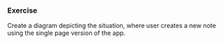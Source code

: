 ### Exercise

Create a diagram depicting the situation, where user creates a new note using the single page version of the app.